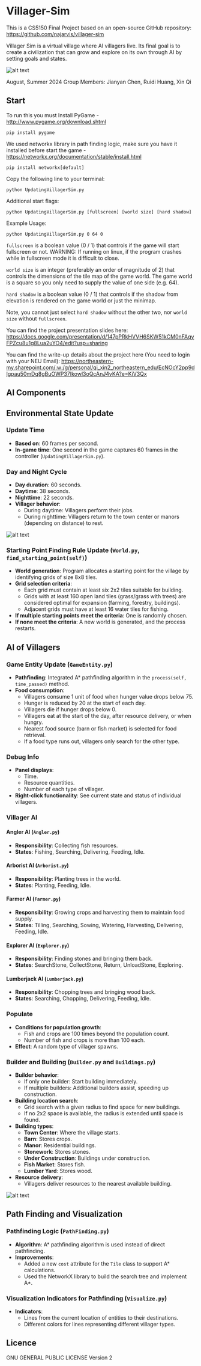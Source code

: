 Villager-Sim
============
This is a CS5150 Final Project based on an open-source GitHub repository: https://github.com/najarvis/villager-sim

Villager Sim is a virtual village where AI villagers live. Its final goal is to create a civilization that can grow and explore on its own through AI by setting goals and states.

![alt text](image.png)

August, Summer 2024
Group Members: Jianyan Chen, Ruidi Huang, Xin Qi

Start
-----

To run this you must Install PyGame - http://www.pygame.org/download.shtml

```pip install pygame```

We used networkx library in path finding logic, make sure you have it installed before start the game -  https://networkx.org/documentation/stable/install.html

```pip install networkx[default]```

Copy the following line to your terminal:

```python UpdatingVillagerSim.py```

Additional start flags:

```python UpdatingVillagerSim.py [fullscreen] [world size] [hard shadow]```

Example Usage:

```python UpdatingVillagerSim.py 0 64 0```

```fullscreen``` is a boolean value (0 / 1) that controls if the game will start fullscreen or not. WARNING: If running on linux, if the program crashes while in fullscreen mode it is difficult to close.

```world size``` is an integer (preferably an order of magnitude of 2) that controls the dimensions of the tile map of the game world. The game world is a square so you only need to supply the value of one side (e.g. 64).

```hard shadow``` is a boolean value (0 / 1) that controls if the shadow from elevation is rendered on the game world or just the minimap.

Note, you cannot just select ```hard shadow``` without the other two, nor ```world size``` without ```fullscreen```.

You can find the project presentation slides here: https://docs.google.com/presentation/d/147pPRkHVVH6SKW51kCM0nFAqyFPZcu8u1g8Lua2uYO4/edit?usp=sharing

You can find the write-up details about the project here (You need to login with your NEU Email): https://northeastern-my.sharepoint.com/:w:/g/personal/qi_xin2_northeastern_edu/EcNOcY2pp9dIgpau50mDq8gBuOWP37Ikowl3oQcAnJ4vKA?e=KiV3Qx

AI Components
-------

## Environmental State Update

### Update Time
- **Based on**: 60 frames per second.
- **In-game time**: One second in the game captures 60 frames in the controller (`UpdatingVillagerSim.py`).

### Day and Night Cycle
- **Day duration**: 60 seconds.
- **Daytime**: 38 seconds.
- **Nighttime**: 22 seconds.
- **Villager behavior**:
  - During daytime: Villagers perform their jobs.
  - During nighttime: Villagers return to the town center or manors (depending on distance) to rest.

![alt text](image-2.png)

### Starting Point Finding Rule Update (`World.py`, `find_starting_point(self)`)
- **World generation**: Program allocates a starting point for the village by identifying grids of size 8x8 tiles.
- **Grid selection criteria**:
  - Each grid must contain at least six 2x2 tiles suitable for building.
  - Grids with at least 160 open land tiles (grass/grass with trees) are considered optimal for expansion (farming, forestry, buildings).
  - Adjacent grids must have at least 16 water tiles for fishing.
- **If multiple starting points meet the criteria**: One is randomly chosen.
- **If none meet the criteria**: A new world is generated, and the process restarts.

## AI of Villagers

### Game Entity Update (`GameEntity.py`)
- **Pathfinding**: Integrated A* pathfinding algorithm in the `process(self, time_passed)` method.
- **Food consumption**:
  - Villagers consume 1 unit of food when hunger value drops below 75.
  - Hunger is reduced by 20 at the start of each day.
  - Villagers die if hunger drops below 0.
  - Villagers eat at the start of the day, after resource delivery, or when hungry.
  - Nearest food source (barn or fish market) is selected for food retrieval.
  - If a food type runs out, villagers only search for the other type.

### Debug Info
- **Panel displays**:
  - Time.
  - Resource quantities.
  - Number of each type of villager.
- **Right-click functionality**: See current state and status of individual villagers.

### Villager AI

#### Angler AI (`Angler.py`)
- **Responsibility**: Collecting fish resources.
- **States**: Fishing, Searching, Delivering, Feeding, Idle.

#### Arborist AI (`Arborist.py`)
- **Responsibility**: Planting trees in the world.
- **States**: Planting, Feeding, Idle.

#### Farmer AI (`Farmer.py`)
- **Responsibility**: Growing crops and harvesting them to maintain food supply.
- **States**: Tilling, Searching, Sowing, Watering, Harvesting, Delivering, Feeding, Idle.

#### Explorer AI (`Explorer.py`)
- **Responsibility**: Finding stones and bringing them back.
- **States**: SearchStone, CollectStone, Return, UnloadStone, Exploring.

#### Lumberjack AI (`Lumberjack.py`)
- **Responsibility**: Chopping trees and bringing wood back.
- **States**: Searching, Chopping, Delivering, Feeding, Idle.

### Populate
- **Conditions for population growth**:
  - Fish and crops are 100 times beyond the population count.
  - Number of fish and crops is more than 100 each.
- **Effect**: A random type of villager spawns.

### Builder and Building (`Builder.py` and `Buildings.py`)
- **Builder behavior**:
  - If only one builder: Start building immediately.
  - If multiple builders: Additional builders assist, speeding up construction.
- **Building location search**:
  - Grid search with a given radius to find space for new buildings.
  - If no 2x2 space is available, the radius is extended until space is found.
- **Building types**:
  - **Town Center**: Where the village starts.
  - **Barn**: Stores crops.
  - **Manor**: Residential buildings.
  - **Stonework**: Stores stones.
  - **Under Construction**: Buildings under construction.
  - **Fish Market**: Stores fish.
  - **Lumber Yard**: Stores wood.
- **Resource delivery**:
  - Villagers deliver resources to the nearest available building.

![alt text](image-1.png)

## Path Finding and Visualization

### Pathfinding Logic (`PathFinding.py`)
- **Algorithm**: A* pathfinding algorithm is used instead of direct pathfinding.
- **Improvements**:
  - Added a new `cost` attribute for the `Tile` class to support A* calculations.
  - Used the NetworkX library to build the search tree and implement A*.

### Visualization Indicators for Pathfinding (`Visualize.py`)
- **Indicators**:
  - Lines from the current location of entities to their destinations.
  - Different colors for lines representing different villager types.


Licence
-------

GNU GENERAL PUBLIC LICENSE Version 2
